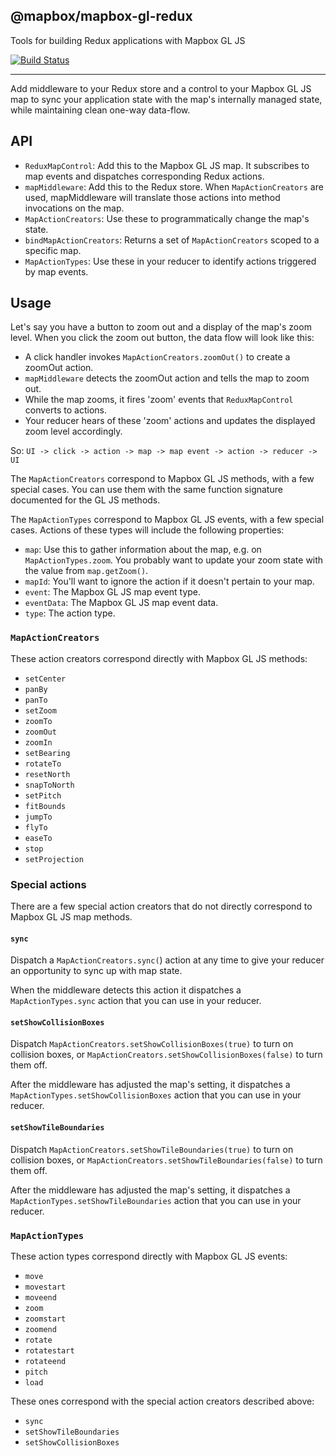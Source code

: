 @mapbox/mapbox-gl-redux
---

Tools for building Redux applications with Mapbox GL JS

[![Build Status](https://travis-ci.com/mapbox/mapbox-gl-redux.svg?token=YkkMPyN1R9p9yTUwpzb5&branch=master)](https://travis-ci.com/mapbox/mapbox-gl-redux)

---

Add middleware to your Redux store and a control to your Mapbox GL JS map to
sync your application state with the map's internally managed state, while
maintaining clean one-way data-flow.

## API

- `ReduxMapControl`: Add this to the Mapbox GL JS map. It subscribes to map
events and dispatches corresponding Redux actions.
- `mapMiddleware`: Add this to the Redux store. When `MapActionCreators`
are used, mapMiddleware will translate those actions into method invocations on
the map.
- `MapActionCreators`: Use these to programmatically change the map's state.
- `bindMapActionCreators`: Returns a set of `MapActionCreators` scoped to a
specific map.
- `MapActionTypes`: Use these in your reducer to identify actions triggered by
map events.

## Usage

Let's say you have a button to zoom out and a display of the map's zoom level.
When you click the zoom out button, the data flow will look like this:

- A click handler invokes `MapActionCreators.zoomOut()` to create a zoomOut
action.
- `mapMiddleware` detects the zoomOut action and tells the map to zoom out.
- While the map zooms, it fires 'zoom' events that `ReduxMapControl` converts
to actions.
- Your reducer hears of these 'zoom' actions and updates the displayed zoom
level accordingly.

So: `UI -> click -> action -> map -> map event -> action -> reducer -> UI`

The `MapActionCreators` correspond to Mapbox GL JS methods, with a few special 
cases. You can use them with the same function signature documented for the GL 
JS methods.

The `MapActionTypes` correspond to Mapbox GL JS events, with a few special 
cases. Actions of these types will include the following properties:

- `map`: Use this to gather information about the map, e.g. on 
`MapActionTypes.zoom`. You probably want to update your zoom state with the 
value from `map.getZoom()`.
- `mapId`: You'll want to ignore the action if it doesn't pertain to your map.
- `event`: The Mapbox GL JS map event type.
- `eventData`: The Mapbox GL JS map event data.
- `type`: The action type.

### `MapActionCreators`

These action creators correspond directly with Mapbox GL JS methods:

- `setCenter`
- `panBy`
- `panTo`
- `setZoom`
- `zoomTo`
- `zoomOut`
- `zoomIn`
- `setBearing`
- `rotateTo`
- `resetNorth`
- `snapToNorth`
- `setPitch`
- `fitBounds`
- `jumpTo`
- `flyTo`
- `easeTo`
- `stop`
- `setProjection`

### Special actions

There are a few special action creators that do not directly correspond to
Mapbox GL JS map methods.

#### `sync`

Dispatch a `MapActionCreators.sync(`) action at any time to give your reducer 
an opportunity to sync up with map state.

When the middleware detects this action it dispatches a `MapActionTypes.sync`
action that you can use in your reducer.

#### `setShowCollisionBoxes`

Dispatch `MapActionCreators.setShowCollisionBoxes(true)` to turn on collision 
boxes, or `MapActionCreators.setShowCollisionBoxes(false)` to turn them off.

After the middleware has adjusted the map's setting, it dispatches a 
`MapActionTypes.setShowCollisionBoxes` action that you can use in your reducer.

#### `setShowTileBoundaries`

Dispatch `MapActionCreators.setShowTileBoundaries(true)` to turn on collision 
boxes, or `MapActionCreators.setShowTileBoundaries(false)` to turn them off.

After the middleware has adjusted the map's setting, it dispatches a 
`MapActionTypes.setShowTileBoundaries` action that you can use in your reducer.


### `MapActionTypes`

These action types correspond directly with Mapbox GL JS events:

- `move`
- `movestart`
- `moveend`
- `zoom`
- `zoomstart`
- `zoomend`
- `rotate`
- `rotatestart`
- `rotateend`
- `pitch`
- `load`

These ones correspond with the special action creators described above:

- `sync`
- `setShowTileBoundaries`
- `setShowCollisionBoxes`
